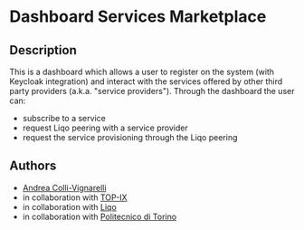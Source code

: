 # Dashboard Services Marketplace
## Description
This is a dashboard which allows a user to register on the system (with Keycloak integration) and interact with the services offered by other third party providers (a.k.a. "service providers"). Through the dashboard the user can:
- subscribe to a service
- request Liqo peering with a service provider
- request the service provisioning through the Liqo peering

## Authors
- [Andrea Colli-Vignarelli](github.com/andreacv98)
- in collaboration with [TOP-IX](top-ix.org)
- in collaboration with [Liqo](liqo.io)
- in collaboration with [Politecnico di Torino](polito.it)